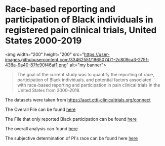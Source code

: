 # Race-based reporting and participation of Black individuals in registered pain clinical trials, United States 2000-2019

<p align=”center”>

<img width=”200" height=”200" src="https://user-images.githubusercontent.com/33462551/186507471-2c809ca3-275f-438a-9a40-87fc90f46af1.png" alt="my banner">

</p>

> The goal of the current study was to quantify the reporting of race, participation of Black individuals, and potential factors associated with race-based reporting and participation in pain clinical trials in the United States from 2000-2019. 

The datasets were taken from https://aact.ctti-clinicaltrials.org/connect


The Overall File can be found [here](https://github.com/AnhKhoaVo/Race_in_Pain_Clinical_Trials/blob/master/All_pain_master_file.csv)

The File that only reported Black participation can be found [here](https://github.com/AnhKhoaVo/Race_in_Pain_Clinical_Trials/blob/master/Pain_w_Black.csv)

The overall analysis can found [here](https://github.com/AnhKhoaVo/Race_in_Pain_Clinical_Trials/blob/master/Clean_Analysis.R) 

The subjective determination of PI's race can be found here [here](https://github.com/AnhKhoaVo/Race_in_Pain_Clinical_Trials/blob/master/pain_investigators.xlsx)
